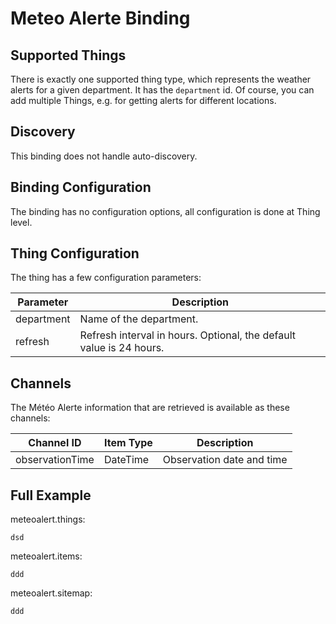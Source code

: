 # Meteo Alerte Binding


## Supported Things

There is exactly one supported thing type, which represents the weather alerts for a given department.
It has the `department` id.
Of course, you can add multiple Things, e.g. for getting alerts for different locations.

## Discovery

This binding does not handle auto-discovery.

## Binding Configuration

The binding has no configuration options, all configuration is done at Thing level.

## Thing Configuration

The thing has a few configuration parameters:

| Parameter | Description                                                         |
|-----------|---------------------------------------------------------------------|
| department | Name of the department.                                             |
| refresh    | Refresh interval in hours. Optional, the default value is 24 hours. |

## Channels

The Météo Alerte information that are retrieved is available as these channels:

| Channel ID      | Item Type            | Description                                  |
|-----------------|----------------------|----------------------------------------------|
| observationTime | DateTime             | Observation date and time                    |


## Full Example

meteoalert.things:

```
dsd
```

meteoalert.items:

```
ddd
```

meteoalert.sitemap:

```
ddd
```


